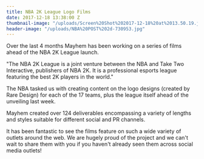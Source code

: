 ```yaml
---
title: NBA 2K League Logo Films
date: 2017-12-18 13:38:00 Z
thumbnail-image: "/uploads/Screen%20Shot%202017-12-18%20at%2013.50.19.jpg"
header-image: "/uploads/NBA%20POST%202d-730953.jpg"
---
```


Over the last 4 months Mayhem has been working on a series of films ahead of the NBA 2K League launch. 

"The NBA 2K League is a joint venture between the NBA and Take Two Interactive, publishers of NBA 2K. It is a professional esports league featuring the best 2K players in the world."

The NBA tasked us with creating content on the logo designs (created by Rare Design) for each of the 17 teams, plus the league itself ahead of the unveiling last week. 

Mayhem created over 124 deliverables encompassing a variety of lengths and styles suitable for different social and PR channels.

It has been fantastic to see the films feature on such a wide variety of outlets around the web. We are hugely proud of the project and we can't wait to share them with you if you haven't already seen them across social media outlets!